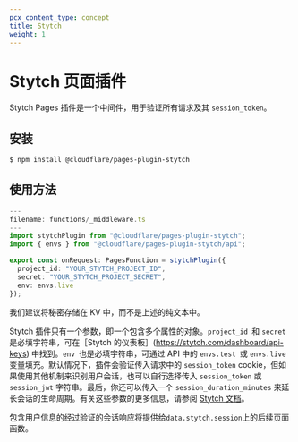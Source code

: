 ```yaml
---
pcx_content_type: concept
title: Stytch
weight: 1
---
```


# Stytch 页面插件

Stytch Pages 插件是一个中间件，用于验证所有请求及其 `session_token`。

## 安装

```sh
$ npm install @cloudflare/pages-plugin-stytch
```

## 使用方法

```typescript
---
filename: functions/_middleware.ts
---
import stytchPlugin from "@cloudflare/pages-plugin-stytch";
import { envs } from "@cloudflare/pages-plugin-stytch/api";

export const onRequest: PagesFunction = stytchPlugin({
  project_id: "YOUR_STYTCH_PROJECT_ID",
  secret: "YOUR_STYTCH_PROJECT_SECRET",
  env: envs.live
});
```

我们建议将秘密存储在 KV 中，而不是上述的纯文本中。

Stytch 插件只有一个参数，即一个包含多个属性的对象。`project_id `和 `secret `是必填字符串，可在［Stytch 的仪表板］(https://stytch.com/dashboard/api-keys) 中找到。`env `也是必填字符串，可通过 API 中的 `envs.test `或 `envs.live `变量填充。默认情况下，插件会验证传入请求中的 `session_token` cookie，但如果使用其他机制来识别用户会话，也可以自行选择传入 `session_token` 或 `session_jwt` 字符串。最后，你还可以传入一个 `session_duration_minutes` 来延长会话的生命周期。有关这些参数的更多信息，请参阅 [Stytch 文档](https://stytch.com/docs/api/session-auth)。

包含用户信息的经过验证的会话响应将提供给`data.stytch.session`上的后续页面函数。